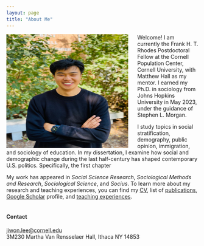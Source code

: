 ```yaml
---
layout: page
title: "About Me"
---
```


<img style="margin-right: 1.5rem" src="assets/jl_image.jpg" align = "left" height="300" width="320">

Welcome! I am currently the Frank H. T. Rhodes Postdoctoral Fellow at the Cornell Population Center, Cornell University, with Matthew Hall as my mentor. I earned my Ph.D. in sociology from Johns Hopkins University in May 2023, under the guidance of Stephen L. Morgan. <br>

I study topics in  social stratification, demography, public opinion, immigration, and sociology of education. In my dissertation, I examine how social and demographic change during the last half-century has shaped contemporary U.S. politics. Specifically, the first chapter 
   
My work has appeared in *Social Science Research*, *Sociological Methods and Research*, *Sociological Science*, and *Socius*. To learn more about my research and teaching experiences, you can find my [CV](/cv_jiwonlee.pdf), list of [publications](https://jiwonlee.net/research/), [Google Scholar](https://scholar.google.com/citations?user=nszIX_sAAAAJ&hl=en) profile, and [teaching experiences](https://jiwonlee.net/teaching/).
<br />
<br />

#### Contact
<jiwon.lee@cornell.edu>   
3M230 Martha Van Rensselaer Hall, Ithaca NY 14853 
